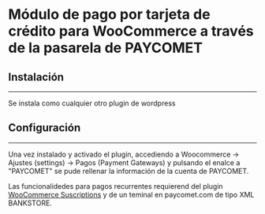 # Módulo de pago por tarjeta de crédito para WooCommerce a través de la pasarela de PAYCOMET

## Instalación
----------------
Se instala como cualquier otro plugin de wordpress

## Configuración
------------------
Una vez instalado y activado el plugin, accediendo a Woocommerce -> Ajustes (settings) -> Pagos (Payment Gateways) y pulsando el enalce a "PAYCOMET" se pude rellenar la información de la cuenta de PAYCOMET.

Las funcionalidedes para pagos recurrentes requierend del plugin [WooCommerce Suscriptions](http://www.woothemes.com/products/woocommerce-subscriptions/) y de un teminal en paycomet.com de tipo XML BANKSTORE.



